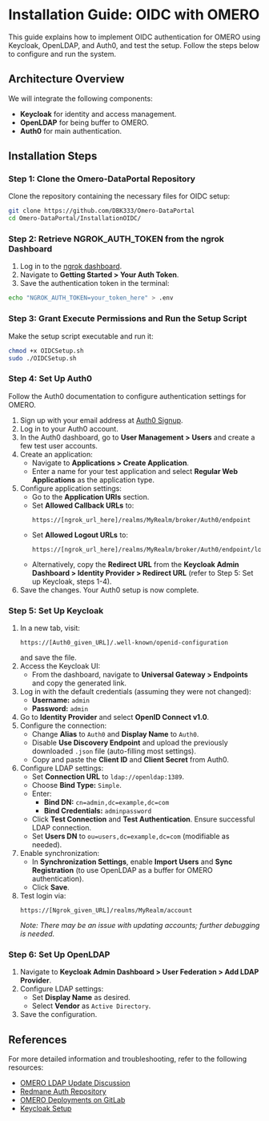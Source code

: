 # Installation Guide: OIDC with OMERO

This guide explains how to implement OIDC authentication for OMERO using Keycloak, OpenLDAP, and Auth0, and test the setup. Follow the steps below to configure and run the system.

## Architecture Overview

We will integrate the following components:

- **Keycloak** for identity and access management.
- **OpenLDAP** for being buffer to OMERO.
- **Auth0** for main authentication.

## Installation Steps

### Step 1: Clone the Omero-DataPortal Repository

Clone the repository containing the necessary files for OIDC setup:

```bash
git clone https://github.com/DBK333/Omero-DataPortal
cd Omero-DataPortal/InstallationOIDC/
```

### Step 2: Retrieve NGROK_AUTH_TOKEN from the ngrok Dashboard

1. Log in to the [ngrok dashboard](https://dashboard.ngrok.com/).
2. Navigate to **Getting Started > Your Auth Token**.
3. Save the authentication token in the terminal:

```bash
echo "NGROK_AUTH_TOKEN=your_token_here" > .env
```

### Step 3: Grant Execute Permissions and Run the Setup Script

Make the setup script executable and run it:

```bash
chmod +x OIDCSetup.sh
sudo ./OIDCSetup.sh
```

### Step 4: Set Up Auth0

Follow the Auth0 documentation to configure authentication settings for OMERO.

1. Sign up with your email address at [Auth0 Signup](https://auth0.com/signup?place=header&type=button&text=sign%20up).
2. Log in to your Auth0 account.
3. In the Auth0 dashboard, go to **User Management > Users** and create a few test user accounts.
4. Create an application:
   - Navigate to **Applications > Create Application**.
   - Enter a name for your test application and select **Regular Web Applications** as the application type.
5. Configure application settings:
   - Go to the **Application URIs** section.
   - Set **Allowed Callback URLs** to:
     ```
     https://[ngrok_url_here]/realms/MyRealm/broker/Auth0/endpoint
     ```
   - Set **Allowed Logout URLs** to:
     ```
     https://[ngrok_url_here]/realms/MyRealm/broker/Auth0/endpoint/logout_response
     ```
   - Alternatively, copy the **Redirect URL** from the **Keycloak Admin Dashboard > Identity Provider > Redirect URL** (refer to Step 5: Set up Keycloak, steps 1-4).
6. Save the changes. Your Auth0 setup is now complete.

### Step 5: Set Up Keycloak

1. In a new tab, visit:
   ```
   https://[Auth0_given_URL]/.well-known/openid-configuration
   ```
   and save the file.
2. Access the Keycloak UI:
   - From the dashboard, navigate to **Universal Gateway > Endpoints** and copy the generated link.
3. Log in with the default credentials (assuming they were not changed):
   - **Username:** `admin`
   - **Password:** `admin`
4. Go to **Identity Provider** and select **OpenID Connect v1.0**.
5. Configure the connection:
   - Change **Alias** to `Auth0` and **Display Name** to `Auth0`.
   - Disable **Use Discovery Endpoint** and upload the previously downloaded `.json` file (auto-filling most settings).
   - Copy and paste the **Client ID** and **Client Secret** from Auth0.
6. Configure LDAP settings:
   - Set **Connection URL** to `ldap://openldap:1389`.
   - Choose **Bind Type:** `Simple`.
   - Enter:
     - **Bind DN:** `cn=admin,dc=example,dc=com`
     - **Bind Credentials:** `adminpassword`
   - Click **Test Connection** and **Test Authentication**. Ensure successful LDAP connection.
   - Set **Users DN** to `ou=users,dc=example,dc=com` (modifiable as needed).
7. Enable synchronization:
   - In **Synchronization Settings**, enable **Import Users** and **Sync Registration** (to use OpenLDAP as a buffer for OMERO authentication).
   - Click **Save**.
8. Test login via:
   ```
   https://[Ngrok_given_URL]/realms/MyRealm/account
   ```
   _Note: There may be an issue with updating accounts; further debugging is needed._

### Step 6: Set Up OpenLDAP

1. Navigate to **Keycloak Admin Dashboard > User Federation > Add LDAP Provider**.
2. Configure LDAP settings:
   - Set **Display Name** as desired.
   - Select **Vendor** as `Active Directory`.
3. Save the configuration.

## References

For more detailed information and troubleshooting, refer to the following resources:

- [OMERO LDAP Update Discussion](https://forum.image.sc/t/update-ldap-from-omero/64070/29)
- [Redmane Auth Repository](https://github.com/varshithmee/redmane-auth/)
- [OMERO Deployments on GitLab](https://gitlab.in2p3.fr/fbi-data/websites/OmeroDeployments)
- [Keycloak Setup](https://wehieduau.sharepoint.com/:w:/r/sites/StudentInternGroupatWEHI/_layouts/15/Doc.aspx?sourcedoc=%7B661B9E61-85EE-4E6C-B55C-2C2A5CC3A3C3%7D&file=Set%20up%20Keycloak%20on%20the%20Nectar%20VM.docx&action=default&mobileredirect=true)

